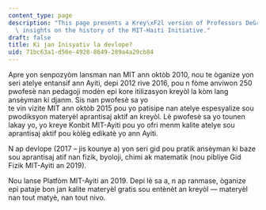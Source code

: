```yaml
---
content_type: page
description: "This page presents a Krey\xF2l version of Professors DeGraff and Miller's\
  \ insights on the history of the MIT-Haiti Initiative."
draft: false
title: Ki jan Inisyativ la devlope?
uid: 71bc63a1-d56e-4928-8649-289a4a29cb84
---
```

Apre yon senpozyòm lansman nan MIT ann oktòb 2010, nou te òganize yon seri atelye entansif ann Ayiti, depi 2012 rive 2016, pou n fòme anviwon 250 pwofesè nan pedagoji modèn epi kore itilizasyon kreyòl la kòm lang ansèyman ki djanm. Sis nan pwofesè sa yo  
te vin vizite MIT ann oktòb 2015 pou yo patisipe nan atelye espesyalize sou pwodiksyon materyèl aprantisaj aktif an kreyòl. Lè pwofesè sa yo tounen lakay yo, yo kreye Konbit MIT-Ayiti pou yo ofri menm kalite atelye sou aprantisaj aktif pou kòlèg edikatè yo ann Ayiti.

N ap devlope (2017 – jis kounye a) yon seri gid pou pratik ansèyman ki baze sou aprantisaj atif nan fizik, byoloji, chimi ak matematik (nou pibliye Gid Fizik MIT-Ayiti an 2019).

Nou lanse Platfòm MIT-Ayiti an 2019. Depi lè sa a, n ap ranmase, òganize epi pataje bon jan kalite materyèl gratis sou entènèt an kreyòl — materyèl nan tout matyè, nan tout nivo.